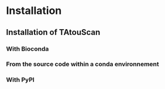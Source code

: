 
# Installation

## Installation of TAtouScan

### With Bioconda

<!-- TAtouScan can be esailly installed with conda  -->


### From the source code within a conda environnement


### With PyPI
